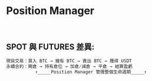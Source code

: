 # Position Manager

<br>

## SPOT 與 FUTURES 差異:

```go
現貨交易：買入 BTC → 擁有 BTC → 賣出 BTC → 獲得 USDT
永續合約：開倉 → 持有倉位 → 加倉/減倉 → 平倉 → 結算盈虧
           ↑_____Position Manager 管理整個生命週期_____↑
```

<br>

